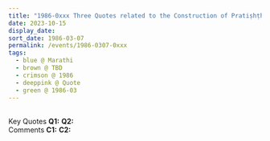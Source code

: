 ```yaml
---
title: "1986-0xxx Three Quotes related to the Construction of Pratiṣhṭhān, NDA Road, Pune, Pratiṣhṭhān, India"
date: 2023-10-15
display_date: 
sort_date: 1986-03-07
permalink: /events/1986-0307-0xxx
tags:
  - blue @ Marathi
  - brown @ TBD
  - crimson @ 1986
  - deeppink @ Quote
  - green @ 1986-03
---
```


<br>

<wave-list>
  <list-title color="DarkSeaGreen" width="55">Key Quotes</list-title>
  <list-item color="BlanchedAlmond" width="280"><b>Q1:</b> <i></i></list-item>
  <list-item color="Lavender" width="280"><b>Q2:</b> <i></i></list-item>
</wave-list>

<br>

<wave-list>
  <list-title color="DarkSeaGreen" width="55">Comments</list-title>
  <list-item color="BlanchedAlmond" width="280"><b>C1:</b> <i></i></list-item>
  <list-item color="Lavender" width="280"><b>C2:</b> <i></i></list-item>
</wave-list>